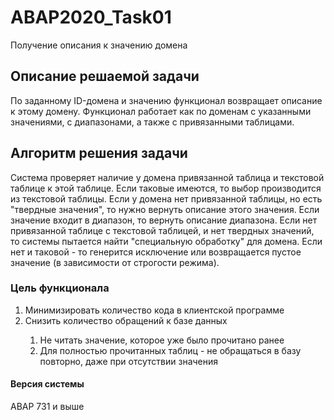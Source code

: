# ABAP2020_Task01
Получение описания к значению домена

<h2>Описание решаемой задачи </h2>
По заданному ID-домена и значению функционал возвращает описание к этому домену.
Функционал работает как по доменам с указанными значениями, с диапазонами, а также с привязанными таблицами.

<h2>Алгоритм решения задачи</h2>
Система проверяет наличие у домена привязанной таблица и текстовой таблице к этой таблице. Если таковые имеются, то выбор производится из текстовой таблицы.
Если у домена нет привязанной таблицы, но есть "твердные значения", то нужно вернуть описание этого значения. Если значение входит в диапазон, то вернуть описание диапазона.
Если нет привязанной таблице с текстовой таблицей, и нет твердных значений, то системы пытается найти "специальную обработку" для домена.
Если нет и таковой - то генерится исключение или возвращается пустое значение (в зависимости от строгости режима).

<h3>Цель функционала</h3>
<ol>
 <li>Минимизировать количество кода в клиентской программе </li>
 <li>Снизить количество обращений к базе данных </li> 
  <ol>
    <li>Не читать значение, которое уже было прочитано ранее</li> 
    <li>Для полностью прочитанных таблиц - не обращаться в базу повторно, даже при отсутствии значения </li> 
  </ol>
</ol>


<h4>Версия системы</h4>
ABAP 731 и выше
